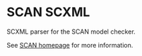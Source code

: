 # SCAN SCXML

SCXML parser for the SCAN model checker.

See [SCAN homepage](https://convince-project.github.io/scan/) for more information.
